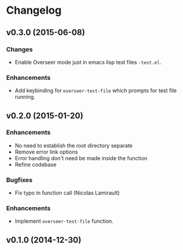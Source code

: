 # Changelog

## v0.3.0 (2015-06-08)

### Changes

  * Enable Overseer mode just in emacs lisp test files `-test.el`.

### Enhancements

  * Add keybinding for `overseer-test-file` which prompts for test file running.

## v0.2.0 (2015-01-20)

### Enhancements

  * No need to establish the root directory separate
  * Remove error link options
  * Error handling don't need be made inside the function
  * Refine codebase

### Bugfixes

  * Fix typo in function call (Nicolas Lamirault)

### Enhancements

  * Implement `overseer-test-file` function.

## v0.1.0 (2014-12-30)
